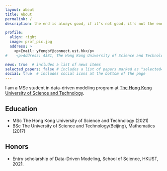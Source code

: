 ```yaml
---
layout: about
title: About
permalink: /
description: the end is always good, if it's not good, it's not the end

profile:
  align: right
  image: prof_pic.jpg
  address: >
    <p>Email: yfengbf@connect.ust.hk</p>
#    <p>Address: 4381, The Hong Kong University of Science and Technology, Hong Kong</p>

news: true  # includes a list of news items
selected_papers: false # includes a list of papers marked as "selected={true}"
social: true  # includes social icons at the bottom of the page
---
```


I am a MSc student in data-driven modeling program at [The Hong Kong University of Science and Technology](https://hkust.edu.hk).


## Education

- MSc The Hong Kong University of Science and Technology (2021)
- BSc The University of Science and Technology(Beijing), Mathematics (2017)



## Honors

- Entry scholarship of Data-Driven Modeling, School of Science, HKUST, 2021.


<!-- Put your address / P.O. box / other info right below your picture. You can also disable any these elements by editing `profile` property of the YAML header of your `_pages/about.md`. Edit `_bibliography/papers.bib` and Jekyll will render your [publications page](/al-folio/publications/) automatically. -->

<!-- Link to your social media connections, too. This theme is set up to use [Font Awesome icons](http://fortawesome.github.io/Font-Awesome/) and [Academicons](https://jpswalsh.github.io/academicons/), like the ones below. Add your Facebook, Twitter, LinkedIn, Google Scholar, or just disable all of them. -->
